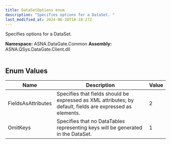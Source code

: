```yaml
---
title: DataSetOptions enum
description: "Specifies options for a DataSet. "
last_modified_at: 2024-06-28T18:18:27Z
---
```


Specifies options for a DataSet.

**Namespace:** ASNA.DataGate.Common
**Assembly:** ASNA.QSys.DataGate.Client.dll
<br>
<br>

## Enum Values

| Name | Description | Value
| --- | --- | --- 
| FieldsAsAttributes | Specifies that fields should be expressed as XML attributes; by default, fields are expressed as elements. | 2 |
| OmitKeys | Specifies that no DataTables representing keys will be generated in the DataSet. | 1 |
